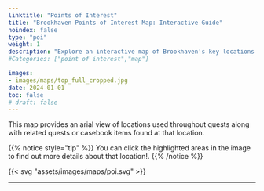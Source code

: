 ```yaml
---
linktitle: "Points of Interest"
title: "Brookhaven Points of Interest Map: Interactive Guide"
noindex: false
type: "poi"
weight: 1
description: "Explore an interactive map of Brookhaven's key locations. Find quest details, secrets, and casebook links for each point of interest."
#Categories: ["point of interest","map"]

images: 
- images/maps/top_full_cropped.jpg
date: 2024-01-01
toc: false
# draft: false
--- 
```


This map provides an arial view of locations used throughout quests along with related quests or casebook items found at that location. 

{{% notice style="tip" %}}
You can click the highlighted areas in the image to find out more details about that location!.
{{% /notice %}}


{{< svg "assets/images/maps/poi.svg" >}}

---
